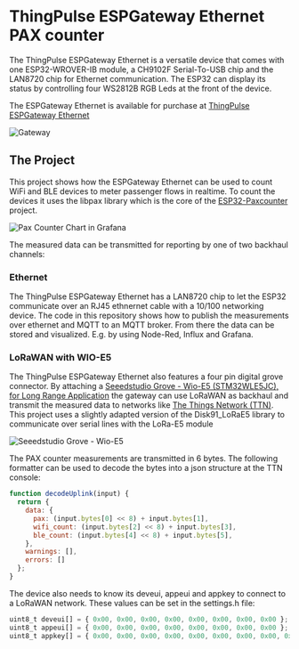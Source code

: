 # ThingPulse ESPGateway Ethernet PAX counter

The ThingPulse ESPGateway Ethernet is a versatile device that comes with one ESP32-WROVER-IB module, 
a CH9102F Serial-To-USB chip and the LAN8720 chip for Ethernet communication. The ESP32 can display its
status by controlling four WS2812B RGB Leds at the front of the device. 

The ESPGateway Ethernet is available for purchase at [ThingPulse ESPGateway Ethernet](https://thingpulse.com/product/espgateway-ethernet-esp32-wifi-ble-gateway-with-rj45-ethernet-connector/)

![Gateway](https://thingpulse.com/wp-content/uploads/2021/11/GatewayWithAntenna.jpg)

## The Project

This project shows how the ESPGateway Ethernet can be used to count WiFi and BLE
devices to meter passenger flows in realtime. To count the devices it uses the 
libpax library which is the core of the 
[ESP32-Paxcounter](https://github.com/cyberman54/ESP32-Paxcounter) project.

![Pax Counter Chart in Grafana](https://thingpulse.com/wp-content/uploads/2021/11/PaxCounter-Grafana.png)

The measured data can be transmitted for reporting by one of two backhaul channels:

### Ethernet

The ThingPulse ESPGateway Ethernet has a LAN8720 chip to let the ESP32 communicate
over an RJ45 ethnernet cable with a 10/100 networking device. The code in this repository
shows how to publish the measurements over ethernet and MQTT to an MQTT broker. From there
the data can be stored and visualized. E.g. by using Node-Red, Influx and Grafana.

### LoRaWAN with WIO-E5

The ThingPulse ESPGateway Ethernet also features a four pin digital grove connector. By attaching
a [Seeedstudio Grove - Wio-E5 (STM32WLE5JC), for Long Range Application](https://www.seeedstudio.com/Grove-LoRa-E5-STM32WLE5JC-p-4867.html)
the gateway can use LoRaWAN as backhaul and transmit the measured data to networks like
[The Things Network (TTN)](https://www.thethingsnetwork.org/). This project uses a slightly adapted
version of the Disk91_LoRaE5 library to communicate over serial lines with the LoRa-E5 module

![Seeedstudio Grove - Wio-E5](https://thingpulse.com/wp-content/uploads/2021/11/WIO-E5.jpeg)

The PAX counter measurements are transmitted in 6 bytes. The following formatter can be used to decode
the bytes into a json structure at the TTN console:

```JavaScript
function decodeUplink(input) {
  return {
    data: {
      pax: (input.bytes[0] << 8) + input.bytes[1],
      wifi_count: (input.bytes[2] << 8) + input.bytes[3],
      ble_count: (input.bytes[4] << 8) + input.bytes[5],
    },
    warnings: [],
    errors: []
  };
}
```

The device also needs to know its deveui, appeui and appkey to connect to a LoRaWAN network.
These values can be set in the settings.h file:

```JavaScript
uint8_t deveui[] = { 0x00, 0x00, 0x00, 0x00, 0x00, 0x00, 0x00, 0x00 };
uint8_t appeui[] = { 0x00, 0x00, 0x00, 0x00, 0x00, 0x00, 0x00, 0x00 };
uint8_t appkey[] = { 0x00, 0x00, 0x00, 0x00, 0x00, 0x00, 0x00, 0x00, 0x00, 0x00, 0x00, 0x00, 0x00, 0x00, 0x00, 0x00 };
```




